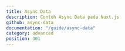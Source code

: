 ```yaml
---
title: Async Data
description: Contoh Async Data pada Nuxt.js
github: async-data
documentation: "/guide/async-data"
category: advanced
position: 301
---
```


